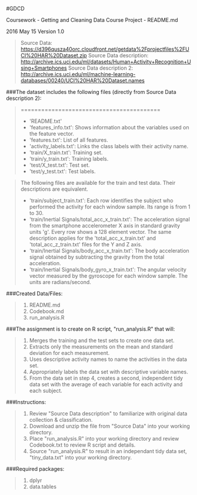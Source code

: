 #GDCD

Coursework - Getting and Cleaning Data Course Project - README.md

2016 May 15  Version 1.0 

>Source Data: https://d396qusza40orc.cloudfront.net/getdata%2Fprojectfiles%2FUCI%20HAR%20Dataset.zip
>Source Data description: http://archive.ics.uci.edu/ml/datasets/Human+Activity+Recognition+Using+Smartphones
>Source Data description 2: http://archive.ics.uci.edu/ml/machine-learning-databases/00240/UCI%20HAR%20Dataset.names

###The dataset includes the following files (directly from Source Data description 2):
>=========================================
>- 'README.txt'
>- 'features_info.txt': Shows information about the variables used on the feature vector.
>- 'features.txt': List of all features.
>- 'activity_labels.txt': Links the class labels with their activity name.
>- 'train/X_train.txt': Training set.
>- 'train/y_train.txt': Training labels.
>- 'test/X_test.txt': Test set.
>- 'test/y_test.txt': Test labels.

>The following files are available for the train and test data. Their descriptions are equivalent. 
>- 'train/subject_train.txt': Each row identifies the subject who performed the activity for each window sample. Its range is from 1 to 30. 
>- 'train/Inertial Signals/total_acc_x_train.txt': The acceleration signal from the smartphone accelerometer X axis in standard gravity units 'g'. Every row shows a 128 element vector. The same description applies for the 'total_acc_x_train.txt' and 'total_acc_z_train.txt' files for the Y and Z axis. 
>- 'train/Inertial Signals/body_acc_x_train.txt': The body acceleration signal obtained by subtracting the gravity from the total acceleration. 
>- 'train/Inertial Signals/body_gyro_x_train.txt': The angular velocity vector measured by the gyroscope for each window sample. The units are radians/second. 


###Created Data/Files:
>1. README.md
>2. Codebook.md
>3. run_analysis.R

###The assignment is to create on R script, "run_analysis.R" that will:
>1. Merges the training and the test sets to create one data set.
>2. Extracts only the measurements on the mean and standard deviation for each measurement.
>3. Uses descriptive activity names to name the activities in the data set.
>4. Appropriately labels the data set with descriptive variable names.
>5. From the data set in step 4, creates a second, independent tidy data set with the average of each variable for each activity and each subject.

###Instructions:
>1. Review "Source Data description" to familiarize with original data collection & classification.
>2. Download and unzip the file from "Source Data" into your working directory.
>3. Place "run_analysis.R" into your working directory and review Codebook.txt to review R script and details.
>4. Source "run_analysis.R" to result in an independant tidy data set, "tiny_data.txt" into your working directory.

###Required packages:
>1. dplyr
>2. data.tables
